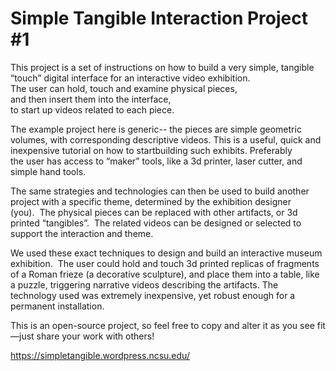 # Simple Tangible Interaction Project #1

This project is a set of instructions on how to build a very simple, tangible “touch” digital interface for an interactive video exhibition.  The user can hold, touch and examine physical pieces, and then insert them into the interface, to start up videos related to each piece.

The example project here is generic-- the pieces are simple geometric volumes, with corresponding descriptive videos. This is a useful, quick and inexpensive tutorial on how to startbuilding such exhibits. Preferably the user has access to “maker” tools, like a 3d printer, laser cutter, and simple hand tools.

The same strategies and technologies can then be used to build another project with a specific theme, determined by the exhibition designer (you).  The physical pieces can be replaced with other artifacts, or 3d printed “tangibles”.  The related videos can be designed or selected to support the interaction and theme.

We used these exact techniques to design and build an interactive museum exhibition.  The user could hold and touch 3d printed replicas of fragments of a Roman frieze (a decorative sculpture), and place them into a table, like a puzzle, triggering narrative videos describing the artifacts. The technology used was extremely inexpensive, yet robust enough for a permanent installation.

This is an open-source project, so feel free to copy and alter it as you see fit—just share your work with others!

https://simpletangible.wordpress.ncsu.edu/
